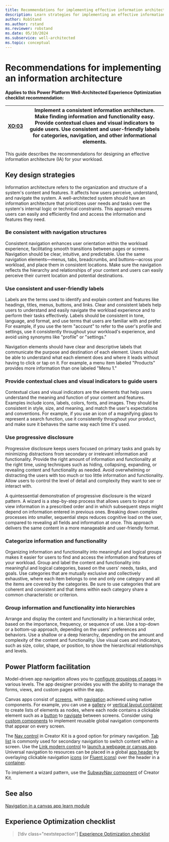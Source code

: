 ```yaml
---
title: Recommendations for implementing effective information architecture
description: Learn strategies for implementing an effective information architecture in your workload to ensure user experience optimization.
author: RobStand
ms.author: rstand
ms.reviewer: robstand
ms.date: 05/10/2024
ms.subservice: well-architected
ms.topic: conceptual
---
```


# Recommendations for implementing an information architecture

**Applies to this Power Platform Well-Architected Experience Optimization checklist recommendation:**

|[XO:03](checklist.md)| **Implement a consistent information architecture. Make finding information and functionality easy. Provide contextual clues and visual indicators to guide users. Use consistent and user-friendly labels for categories, navigation, and other informational elements.** |
|---|---|

This guide describes the recommendations for designing an effective information architecture (IA) for your workload.

## Key design strategies

Information architecture refers to the organization and structure of a system's content and features. It affects how users perceive, understand, and navigate the system. A well-architected system should have an information architecture that prioritizes user needs and tasks over the system's internal logic or technical constraints. This approach ensures users can easily and efficiently find and access the information and features they need.

### Be consistent with navigation structures

Consistent navigation enhances user orientation within the workload experience, facilitating smooth transitions between pages or screens. Navigation should be clear, intuitive, and predictable. Use the same navigation elements—menus, tabs, breadcrumbs, and buttons—across your workload, and place them in consistent locations. Make sure the navigation reflects the hierarchy and relationships of your content and users can easily perceive their current location and potential destinations.

### Use consistent and user-friendly labels

Labels are the terms used to identify and explain content and features like headings, titles, menus, buttons, and links. Clear and consistent labels help users to understand and easily navigate the workload experience and to perform their tasks effectively. Labels should be consistent in tone, language, and format, and use terms that users are familiar with and prefer. For example, if you use the term "account" to refer to the user's profile and settings, use it consistently throughout your workload's experience, and avoid using synonyms like "profile" or "settings."

Navigation elements should have clear and descriptive labels that communicate the purpose and destination of each element. Users should be able to understand what each element does and where it leads without having to click or tap on it. For example, a menu item labeled "Products" provides more information than one labeled "Menu 1."

### Provide contextual clues and visual indicators to guide users

Contextual clues and visual indicators are the elements that help users understand the meaning and function of your content and features. Examples include icons, labels, colors, fonts, and images. They should be consistent in style, size, and meaning, and match the user's expectations and conventions. For example, if you use an icon of a magnifying glass to represent a search function, use it consistently throughout your product, and make sure it behaves the same way each time it's used.

### Use progressive disclosure

Progressive disclosure keeps users focused on primary tasks and goals by minimizing distractions from secondary or irrelevant information and functionality. Provide the right amount of information and functionality at the right time, using techniques such as hiding, collapsing, expanding, or revealing content and functionality as needed. Avoid overwhelming or distracting the users with too much or too little information and functionality. Allow users to control the level of detail and complexity they want to see or interact with.

A quintessential demonstration of progressive disclosure is the wizard pattern. A wizard is a step-by-step process that allows users to input or view information in a prescribed order and in which subsequent steps might depend on information entered in previous ones. Breaking down complex processes into smaller, sequential steps reduces cognitive load on the user, compared to revealing all fields and information at once. This approach delivers the same content in a more manageable and user-friendly format.

### Categorize information and functionality

Organizing information and functionality into meaningful and logical groups makes it easier for users to find and access the information and features of your workload. Group and label the content and functionality into meaningful and logical categories, based on the users' needs, tasks, and goals. Use categories that are mutually exclusive and collectively exhaustive, where each item belongs to one and only one category and all the items are covered by the categories. Be sure to use categories that are coherent and consistent and that items within each category share a common characteristic or criterion.

### Group information and functionality into hierarchies

Arrange and display the content and functionality in a hierarchical order, based on the importance, frequency, or sequence of use. Use a top-down or a bottom-up approach, depending on the users' preferences and behaviors. Use a shallow or a deep hierarchy, depending on the amount and complexity of the content and functionality. Use visual cues and indicators, such as size, color, shape, or position, to show the hierarchical relationships and levels.

## Power Platform facilitation

Model-driven app navigation allows you to [configure groupings of pages](/power-apps/maker/model-driven-apps/app-navigation) in various levels. The app designer provides you with the ability to manage the forms, views, and custom pages within the app.

Canvas apps consist of [screens](/power-apps/maker/canvas-apps/controls/control-screen), with [navigation](/power-apps/maker/canvas-apps/add-screen-context-variables) achieved using native components. For example, you can use a [gallery](/power-apps/maker/canvas-apps/controls/control-gallery) or [vertical layout container](/power-apps/maker/canvas-apps/controls/control-vertical-container) to create lists of elements as nodes, where each node contains a clickable element such as a [button](/power-apps/maker/canvas-apps/controls/modern-controls/modern-control-button) to [navigate](/power-platform/power-fx/reference/function-navigate) between screens. Consider using [custom components](/power-apps/maker/canvas-apps/create-component) to implement reusable global navigation components that appear on every screen.

The [Nav control](/power-platform/guidance/creator-kit/nav) in Creator Kit is a good option for primary navigation. [Tab list](/power-apps/maker/canvas-apps/controls/modern-controls/modern-control-tabs-or-tabs-list) is commonly used for secondary navigation to switch content within a screen. Use the [Link modern control](/power-apps/maker/canvas-apps/controls/modern-controls/modern-control-link) to [launch a webpage or canvas app](/power-platform/power-fx/reference/function-param). Universal navigation to resources can be placed in a global [app header](/power-apps/maker/canvas-apps/controls/modern-controls/modern-controls-header) by overlaying clickable navigation [icons](/power-apps/maker/canvas-apps/controls/control-shapes-icons) (or [Fluent icons](/power-platform/guidance/creator-kit/icon)) over the header in a [container](/power-apps/maker/canvas-apps/controls/control-container).

To implement a wizard pattern, use the [SubwayNav component](/power-platform/guidance/creator-kit/subwaynav) of Creator Kit.

## See also

[Navigation in a canvas app learn module](/training/modules/navigation-canvas-app/)

## Experience Optimization checklist

> [!div class="nextstepaction"]
> [Experience Optimization checklist](checklist.md)
